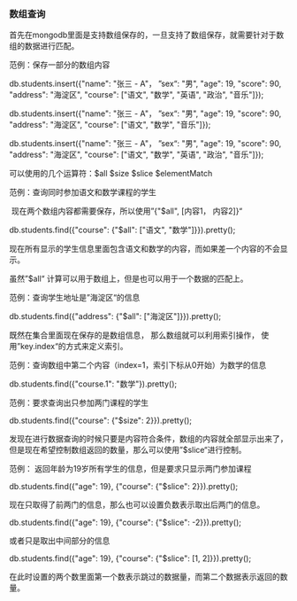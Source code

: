 ### 数组查询

首先在mongodb里面是支持数组保存的，一旦支持了数组保存，就需要针对于数组的数据进行匹配。

范例：保存一部分的数组内容

db.students.insert({"name": "张三 - A"， ”sex“: "男", "age": 19, "score": 90, "address": "海淀区",  "course": ["语文", "数学", "英语", "政治", "音乐"]});

db.students.insert({"name": "张三 - A"， ”sex“: "男", "age": 19, "score": 90, "address": "海淀区",  "course": ["语文", "数学", "音乐"]});

db.students.insert({"name": "张三 - A"， ”sex“: "男", "age": 19, "score": 90, "address": "海淀区",  "course": ["语文", "数学", "英语", "政治", "音乐"]});



可以使用的几个运算符：\$all  \$size      \$slice    \$elementMatch

范例：查询同时参加语文和数学课程的学生

​	现在两个数组内容都需要保存，所以使用”{"$all", [内容1， 内容2]}“

db.students.find({"course": {"$all": ["语文", "数学"]}}).pretty();

现在所有显示的学生信息里面包含语文和数学的内容，而如果差一个内容的不会显示。

虽然”$all“ 计算可以用于数组上，但是也可以用于一个数据的匹配上。

范例：查询学生地址是”海淀区“的信息

db.students.find({"address": {"$all": ["海淀区"]}}).pretty();

既然在集合里面现在保存的是数组信息， 那么数组就可以利用索引操作， 使用”key.index“的方式来定义索引。

范例：查询数组中第二个内容（index=1，索引下标从0开始）为数学的信息

db.students.find({"course.1": "数学"}).pretty();

范例：要求查询出只参加两门课程的学生

db.students.find({"course": {"$size": 2}}).pretty();

发现在进行数据查询的时候只要是内容符合条件，数组的内容就全部显示出来了，但是现在希望控制数组返回的数量，那么可以使用”$slice“进行控制。

范例： 返回年龄为19岁所有学生的信息，但是要求只显示两门参加课程

db.students.find({"age": 19}, {"course": {"$slice": 2}}).pretty();

现在只取得了前两门的信息，那么也可以设置负数表示取出后两门的信息。

db.students.find({"age": 19}, {"course": {"$slice": -2}}).pretty();

或者只是取出中间部分的信息

db.students.find({"age": 19}, {"course": {"$slice": [1, 2]}}).pretty();

在此时设置的两个数里面第一个数表示跳过的数据量，而第二个数据表示返回的数量。